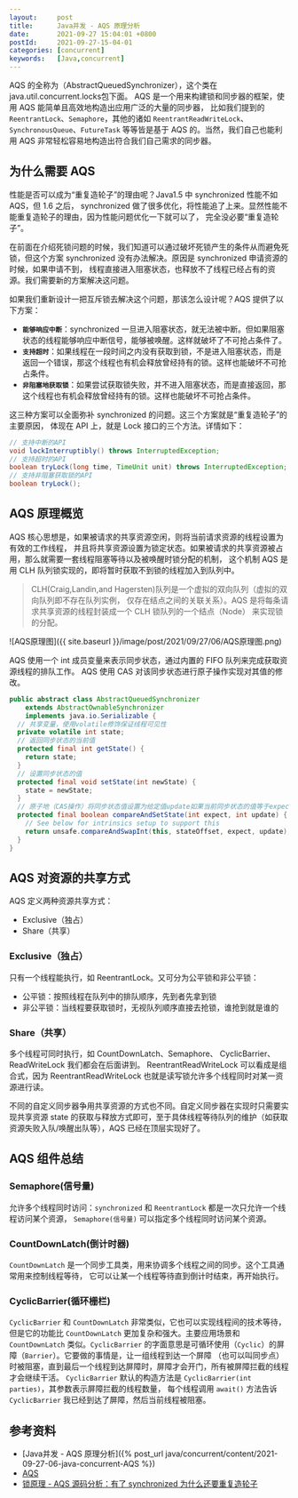 ```yaml
---
layout:     post
title:      Java并发 - AQS 原理分析
date:       2021-09-27 15:04:01 +0800
postId:     2021-09-27-15-04-01
categories: [concurrent]
keywords:   [Java,concurrent]
---
```


AQS 的全称为（AbstractQueuedSynchronizer），这个类在java.util.concurrent.locks包下面。
AQS 是一个用来构建锁和同步器的框架，使用 AQS 能简单且高效地构造出应用广泛的大量的同步器，
比如我们提到的 `ReentrantLock`、`Semaphore`，其他的诸如 `ReentrantReadWriteLock`、
`SynchronousQueue`、`FutureTask` 等等皆是基于 AQS 的。当然，我们自己也能利用 AQS 
非常轻松容易地构造出符合我们自己需求的同步器。

## 为什么需要 AQS
性能是否可以成为“重复造轮子”的理由呢？Java1.5 中 synchronized 性能不如 AQS，但 1.6 之后，
synchronized 做了很多优化，将性能追了上来。显然性能不能重复造轮子的理由，因为性能问题优化一下就可以了，
完全没必要“重复造轮子”。

在前面在介绍死锁问题的时候，我们知道可以通过破坏死锁产生的条件从而避免死锁，但这个方案 
synchronized 没有办法解决。原因是 synchronized 申请资源的时候，如果申请不到，
线程直接进入阻塞状态，也释放不了线程已经占有的资源。我们需要新的方案解决这问题。

如果我们重新设计一把互斥锁去解决这个问题，那该怎么设计呢？AQS 提供了以下方案：
* **`能够响应中断`**：synchronized 一旦进入阻塞状态，就无法被中断。但如果阻塞状态的线程能够响应中断信号，能够被唤醒。这样就破坏了不可抢占条件了。
* **`支持超时`**：如果线程在一段时间之内没有获取到锁，不是进入阻塞状态，而是返回一个错误，那这个线程也有机会释放曾经持有的锁。这样也能破坏不可抢占条件。
* **`非阻塞地获取锁`**：如果尝试获取锁失败，并不进入阻塞状态，而是直接返回，那这个线程也有机会释放曾经持有的锁。这样也能破坏不可抢占条件。

这三种方案可以全面弥补 synchronized 的问题。这三个方案就是“重复造轮子”的主要原因，
体现在 API 上，就是 Lock 接口的三个方法。详情如下：
```java
// 支持中断的API
void lockInterruptibly() throws InterruptedException;
// 支持超时的API
boolean tryLock(long time, TimeUnit unit) throws InterruptedException;
// 支持非阻塞获取锁的API
boolean tryLock();
```

## AQS 原理概览
AQS 核心思想是，如果被请求的共享资源空闲，则将当前请求资源的线程设置为有效的工作线程，
并且将共享资源设置为锁定状态。如果被请求的共享资源被占用，那么就需要一套线程阻塞等待以及被唤醒时锁分配的机制，
这个机制 AQS 是用 CLH 队列锁实现的，即将暂时获取不到锁的线程加入到队列中。

> CLH(Craig,Landin,and Hagersten)队列是一个虚拟的双向队列（虚拟的双向队列即不存在队列实例，
> 仅存在结点之间的关联关系）。AQS 是将每条请求共享资源的线程封装成一个 CLH 锁队列的一个结点（Node）
> 来实现锁的分配。

![AQS原理图]({{ site.baseurl }}/image/post/2021/09/27/06/AQS原理图.png)

AQS 使用一个 int 成员变量来表示同步状态，通过内置的 FIFO 队列来完成获取资源线程的排队工作。
AQS 使用 CAS 对该同步状态进行原子操作实现对其值的修改。

```java
public abstract class AbstractQueuedSynchronizer
    extends AbstractOwnableSynchronizer
    implements java.io.Serializable {
  // 共享变量，使用volatile修饰保证线程可见性
  private volatile int state;
  // 返回同步状态的当前值
  protected final int getState() {
    return state;
  }
  // 设置同步状态的值
  protected final void setState(int newState) {
    state = newState;
  }
  // 原子地（CAS操作）将同步状态值设置为给定值update如果当前同步状态的值等于expect（期望值）
  protected final boolean compareAndSetState(int expect, int update) {
    // See below for intrinsics setup to support this
    return unsafe.compareAndSwapInt(this, stateOffset, expect, update);
  }
}
```

## AQS 对资源的共享方式
AQS 定义两种资源共享方式：
* Exclusive（独占）
* Share（共享）

### Exclusive（独占）
只有一个线程能执行，如 ReentrantLock。又可分为公平锁和非公平锁：
* 公平锁：按照线程在队列中的排队顺序，先到者先拿到锁
* 非公平锁：当线程要获取锁时，无视队列顺序直接去抢锁，谁抢到就是谁的

### Share（共享）
多个线程可同时执行，如 CountDownLatch、Semaphore、 CyclicBarrier、ReadWriteLock 我们都会在后面讲到。
ReentrantReadWriteLock 可以看成是组合式，因为 ReentrantReadWriteLock 也就是读写锁允许多个线程同时对某一资源进行读。

不同的自定义同步器争用共享资源的方式也不同。自定义同步器在实现时只需要实现共享资源 state 
的获取与释放方式即可，至于具体线程等待队列的维护（如获取资源失败入队/唤醒出队等），AQS 已经在顶层实现好了。

## AQS 组件总结

### Semaphore(信号量)
允许多个线程同时访问：`synchronized` 和 `ReentrantLock` 都是一次只允许一个线程访问某个资源，
`Semaphore(信号量)` 可以指定多个线程同时访问某个资源。

### CountDownLatch(倒计时器)
`CountDownLatch` 是一个同步工具类，用来协调多个线程之间的同步。这个工具通常用来控制线程等待，
它可以让某一个线程等待直到倒计时结束，再开始执行。

### CyclicBarrier(循环栅栏)
`CyclicBarrier` 和 `CountDownLatch` 非常类似，它也可以实现线程间的技术等待，但是它的功能比 
`CountDownLatch` 更加复杂和强大。主要应用场景和 `CountDownLatch` 类似。`CyclicBarrier` 
的字面意思是可循环使用（`Cyclic`）的屏障（`Barrier`）。它要做的事情是，让一组线程到达一个屏障
（也可以叫同步点）时被阻塞，直到最后一个线程到达屏障时，屏障才会开门，所有被屏障拦截的线程才会继续干活。
`CyclicBarrier` 默认的构造方法是 `CyclicBarrier(int parties)`，其参数表示屏障拦截的线程数量，
每个线程调用 `await()` 方法告诉 `CyclicBarrier` 我已经到达了屏障，然后当前线程被阻塞。

## 参考资料
* [Java并发 - AQS 原理分析]({% post_url java/concurrent/content/2021-09-27-06-java-concurrent-AQS %})
* [AQS](https://snailclimb.gitee.io/javaguide/#/docs/java/multi-thread/Java并发进阶常见面试题总结?id=_6-aqs)
* [锁原理 - AQS 源码分析：有了 synchronized 为什么还要重复造轮子](https://www.cnblogs.com/binarylei/p/12555166.html)
